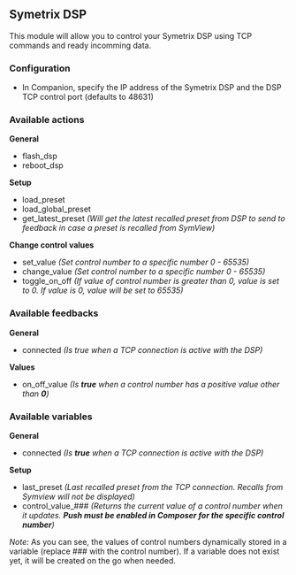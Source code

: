## Symetrix DSP

This module will allow you to control your Symetrix DSP using TCP commands and ready incomming data.

### Configuration

- In Companion, specify the IP address of the Symetrix DSP and the DSP TCP control port (defaults to 48631)



### Available actions

**General**

- flash_dsp
- reboot_dsp

**Setup**

- load_preset
- load_global_preset
- get_latest_preset _(Will get the latest recalled preset from DSP to send to feedback in case a preset is recalled from SymView)_

**Change control values**

- set_value _(Set control number to a specific number 0 - 65535)_
- change_value _(Set control number to a specific number 0 - 65535)_
- toggle_on_off _(If value of control number is greater than 0, value is set to 0. If value is 0, value will be set to 65535)_

### Available feedbacks

**General**

- connected _(Is true when a TCP connection is active with the DSP)_

**Values**

- on_off_value _(Is **true** when a control number has a positive value other than **0**)_

### Available variables

**General**

- connected _(Is **true** when a TCP connection is active with the DSP)_

**Setup**

- last_preset _(Last recalled preset from the TCP connection. Recalls from Symview will not be displayed)_
- control_value_### _(Returns the current value of a control number when it updates. **Push must be enabled in Composer for the specific control number**)_


_Note:_ As you can see, the values of control numbers dynamically stored in a variable (replace ### with the control number). 
If a variable does not exist yet, it will be created on the go when needed.
